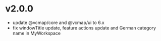# v2.0.0

- update @vcmap/core and @vcmap/ui to 6.x
- fix windowTitle update, feature actions update and German category name in MyWorkspace
